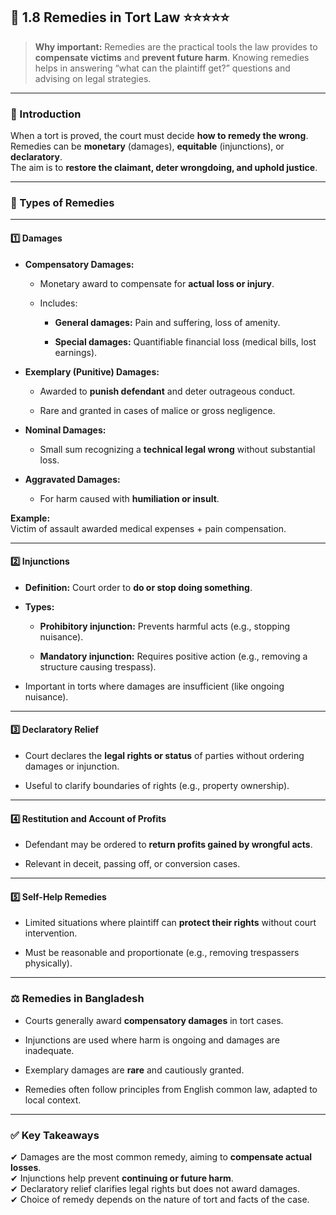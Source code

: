 
## 📑 **1.8 Remedies in Tort Law** ⭐⭐⭐⭐⭐

> **Why important:** Remedies are the practical tools the law provides to **compensate victims** and **prevent future harm**. Knowing remedies helps in answering “what can the plaintiff get?” questions and advising on legal strategies.

---

### **📌 Introduction**

When a tort is proved, the court must decide **how to remedy the wrong**.  
Remedies can be **monetary** (damages), **equitable** (injunctions), or **declaratory**.  
The aim is to **restore the claimant, deter wrongdoing, and uphold justice**.

---

### **🔑 Types of Remedies**

---

#### **1️⃣ Damages**

- **Compensatory Damages:**
    
    - Monetary award to compensate for **actual loss or injury**.
        
    - Includes:
        
        - **General damages:** Pain and suffering, loss of amenity.
            
        - **Special damages:** Quantifiable financial loss (medical bills, lost earnings).
            
- **Exemplary (Punitive) Damages:**
    
    - Awarded to **punish defendant** and deter outrageous conduct.
        
    - Rare and granted in cases of malice or gross negligence.
        
- **Nominal Damages:**
    
    - Small sum recognizing a **technical legal wrong** without substantial loss.
        
- **Aggravated Damages:**
    
    - For harm caused with **humiliation or insult**.
        

**Example:**  
Victim of assault awarded medical expenses + pain compensation.

---

#### **2️⃣ Injunctions**

- **Definition:** Court order to **do or stop doing something**.
    
- **Types:**
    
    - **Prohibitory injunction:** Prevents harmful acts (e.g., stopping nuisance).
        
    - **Mandatory injunction:** Requires positive action (e.g., removing a structure causing trespass).
        
- Important in torts where damages are insufficient (like ongoing nuisance).
    

---

#### **3️⃣ Declaratory Relief**

- Court declares the **legal rights or status** of parties without ordering damages or injunction.
    
- Useful to clarify boundaries of rights (e.g., property ownership).
    

---

#### **4️⃣ Restitution and Account of Profits**

- Defendant may be ordered to **return profits gained by wrongful acts**.
    
- Relevant in deceit, passing off, or conversion cases.
    

---

#### **5️⃣ Self-Help Remedies**

- Limited situations where plaintiff can **protect their rights** without court intervention.
    
- Must be reasonable and proportionate (e.g., removing trespassers physically).
    

---

### **⚖ Remedies in Bangladesh**

- Courts generally award **compensatory damages** in tort cases.
    
- Injunctions are used where harm is ongoing and damages are inadequate.
    
- Exemplary damages are **rare** and cautiously granted.
    
- Remedies often follow principles from English common law, adapted to local context.
    

---

### ✅ **Key Takeaways**

✔ Damages are the most common remedy, aiming to **compensate actual losses**.  
✔ Injunctions help prevent **continuing or future harm**.  
✔ Declaratory relief clarifies legal rights but does not award damages.  
✔ Choice of remedy depends on the nature of tort and facts of the case.
